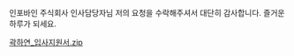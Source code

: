 인포바인 주식회사 인사담당자님
저의 요청을 수락해주셔서 대단히 감사합니다.
즐거운 하루가 되세요.

[곽하연_입사지원서.zip](https://github.com/GwakHaeyon/GwakHaeyon/files/12308208/_.zip)
